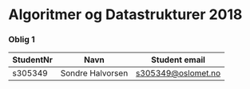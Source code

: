 # Algoritmer og Datastrukturer 2018
### Oblig 1

| StudentNr  | Navn | Student email |
| ------------- | ------------- | ------------- |
| s305349  | Sondre Halvorsen  | s305349@oslomet.no  |
